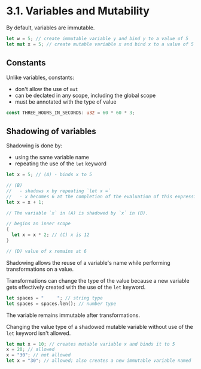# 3.1. Variables and Mutability

By default, variables are immutable.

```rust
let w = 5; // create immutable variable y and bind y to a value of 5
let mut x = 5; // create mutable variable x and bind x to a value of 5
```

## Constants

Unlike variables, constants:

- don't allow the use of `mut`
- can be declated in any scope, including the global scope
- must be annotated with the type of value

```rust
const THREE_HOURS_IN_SECONDS: u32 = 60 * 60 * 3;
```

## Shadowing of variables

Shadowing is done by:

- using the same variable name
- repeating the use of the `let` keyword

```rust
let x = 5; // (A) - binds x to 5

// (B)
//   - shadows x by repeating `let x =`
//   - x becomes 6 at the completion of the evaluation of this expression
let x = x + 1;

// The variable `x` in (A) is shadowed by `x` in (B).

// begins an inner scope
{
  let x = x * 2; // (C) x is 12
}

// (D) value of x remains at 6
```

Shadowing allows the reuse of a variable's name while performing transformations on a value.

Transformations can change the type of the value because a new variable gets effectively created with the use of the `let` keyword.

```rust
let spaces = "     "; // string type
let spaces = spaces.len(); // number type
```

The variable remains immutable after transformations.

Changing the value type of a shadowed mutable variable without use of the `let` keyword isn't allowed.

```rust
let mut x = 10; // creates mutable variable x and binds it to 5
x = 20; // allowed
x = "30"; // not allowed
let x = "30"; // allowed; also creates a new immutable variable named `x` with type of string
```
